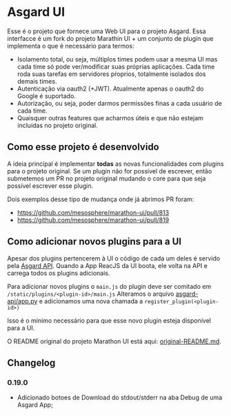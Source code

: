 # Asgard UI

Esse é o projeto que fornece uma Web UI para o projeto Asgard. Essa interfacce é um fork do projeto Marathin UI + um conjunto de plugin
que implementa o que é necessário para termos:

* Isolamento total, ou seja, múltiplos times podem usar a mesma UI mas cada time só pode ver/modificar suas próprias aplicações. Cada time roda suas tarefas em servidores pŕoprios, totalmente isolados dos demais times.
* Autenticação via oauth2 (+JWT). Atualmente apenas o oauth2 do Google é suportado.
* Autorização, ou seja, poder darmos permissões finas a cada usuário de cada time.
* Quaisquer outras features que acharmos úteis e que não estejam incluídas no projeto original.

## Como esse projeto é desenvolvido

A ideia principal é implementar **todas** as novas funcionalidades com plugins para o projeto original. Se um plugin não for possível de escrever, então submetemos um PR no projeto
original mudando o core para que seja possível escrever esse plugin.

Dois exemplos desse tipo de mudança onde já abrimos PR foram:

* https://github.com/mesosphere/marathon-ui/pull/813
* https://github.com/mesosphere/marathon-ui/pull/819


## Como adicionar novos plugins para a UI

Apesar dos plugins pertencerem à UI o código de cada um deles é servido pela [Asgard API](https://github.com/B2W-BIT/asgard-api/). Quando a App ReacJS da UI boota,
ele volta na API e carrega todos os plugins adicionais.


Para adicionar novos plugins o `main.js` do plugin deve ser comitado em `/static/plugins/<plugin-id>/main.js`
Alteramos o arquivo [asgard-api/app.py](https://github.com/B2W-BIT/asgard-api/blob/master/hollowman/app.py#L88) e adicionamos uma nova chamada a `register_plugin(<plugin-id>)`

Isso é o mínimo necessário para que esse novo plugin esteja disponível para a UI.


O README original do projeto Marathon UI está aqui: [original-README.md](original-README.md).

## Changelog

### 0.19.0

 * Adicionado botoes de Download do stdout/stderr na aba Debug de uma Asgard App;
